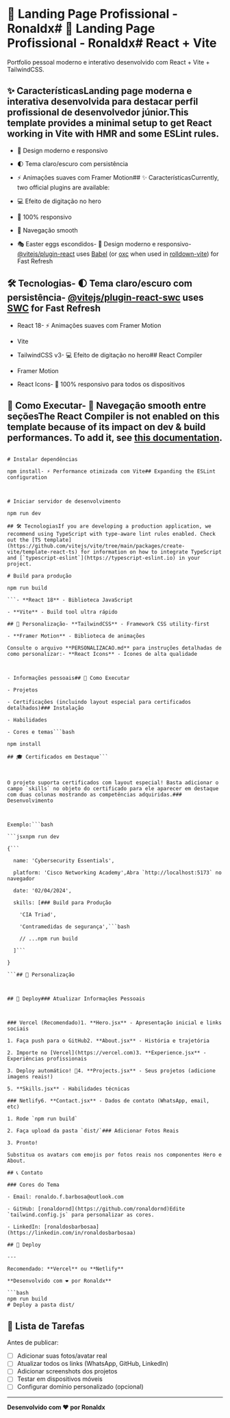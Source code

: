 # 🚀 Landing Page Profissional - Ronaldx# 🚀 Landing Page Profissional - Ronaldx# React + Vite



Portfolio pessoal moderno e interativo desenvolvido com React + Vite + TailwindCSS.



## ✨ CaracterísticasLanding page moderna e interativa desenvolvida para destacar perfil profissional de desenvolvedor júnior.This template provides a minimal setup to get React working in Vite with HMR and some ESLint rules.



- 🎨 Design moderno e responsivo

- 🌓 Tema claro/escuro com persistência

- ⚡ Animações suaves com Framer Motion## ✨ CaracterísticasCurrently, two official plugins are available:

- 💻 Efeito de digitação no hero

- 📱 100% responsivo

- 🎯 Navegação smooth

- 🎭 Easter eggs escondidos- 🎨 Design moderno e responsivo- [@vitejs/plugin-react](https://github.com/vitejs/vite-plugin-react/blob/main/packages/plugin-react) uses [Babel](https://babeljs.io/) (or [oxc](https://oxc.rs) when used in [rolldown-vite](https://vite.dev/guide/rolldown)) for Fast Refresh



## 🛠️ Tecnologias- 🌓 Tema claro/escuro com persistência- [@vitejs/plugin-react-swc](https://github.com/vitejs/vite-plugin-react/blob/main/packages/plugin-react-swc) uses [SWC](https://swc.rs/) for Fast Refresh



- React 18- ⚡ Animações suaves com Framer Motion

- Vite

- TailwindCSS v3- 💻 Efeito de digitação no hero## React Compiler

- Framer Motion

- React Icons- 📱 100% responsivo para todos os dispositivos



## 🚀 Como Executar- 🎯 Navegação smooth entre seçõesThe React Compiler is not enabled on this template because of its impact on dev & build performances. To add it, see [this documentation](https://react.dev/learn/react-compiler/installation).



```bash- 🎭 Easter eggs escondidos

# Instalar dependências

npm install- ⚡ Performance otimizada com Vite## Expanding the ESLint configuration



# Iniciar servidor de desenvolvimento

npm run dev

## 🛠️ TecnologiasIf you are developing a production application, we recommend using TypeScript with type-aware lint rules enabled. Check out the [TS template](https://github.com/vitejs/vite/tree/main/packages/create-vite/template-react-ts) for information on how to integrate TypeScript and [`typescript-eslint`](https://typescript-eslint.io) in your project.

# Build para produção

npm run build

```- **React 18** - Biblioteca JavaScript

- **Vite** - Build tool ultra rápido

## 📝 Personalização- **TailwindCSS** - Framework CSS utility-first

- **Framer Motion** - Biblioteca de animações

Consulte o arquivo **PERSONALIZACAO.md** para instruções detalhadas de como personalizar:- **React Icons** - Ícones de alta qualidade



- Informações pessoais## 🚀 Como Executar

- Projetos

- Certificações (incluindo layout especial para certificados detalhados)### Instalação

- Habilidades

- Cores e temas```bash

npm install

## 🎓 Certificados em Destaque```



O projeto suporta certificados com layout especial! Basta adicionar o campo `skills` no objeto do certificado para ele aparecer em destaque com duas colunas mostrando as competências adquiridas.### Desenvolvimento



Exemplo:```bash

```jsxnpm run dev

{```

  name: 'Cybersecurity Essentials',

  platform: 'Cisco Networking Academy',Abra `http://localhost:5173` no navegador

  date: '02/04/2024',

  skills: [### Build para Produção

    'CIA Triad',

    'Contramedidas de segurança',```bash

    // ...npm run build

  ]```

}

```## 🎨 Personalização



## 📱 Deploy### Atualizar Informações Pessoais



### Vercel (Recomendado)1. **Hero.jsx** - Apresentação inicial e links sociais

1. Faça push para o GitHub2. **About.jsx** - História e trajetória

2. Importe no [Vercel](https://vercel.com)3. **Experience.jsx** - Experiências profissionais

3. Deploy automático! 🎉4. **Projects.jsx** - Seus projetos (adicione imagens reais!)

5. **Skills.jsx** - Habilidades técnicas

### Netlify6. **Contact.jsx** - Dados de contato (WhatsApp, email, etc)

1. Rode `npm run build`

2. Faça upload da pasta `dist/`### Adicionar Fotos Reais

3. Pronto!

Substitua os avatars com emojis por fotos reais nos componentes Hero e About.

## 📞 Contato

### Cores do Tema

- Email: ronaldo.f.barbosa@outlook.com

- GitHub: [ronaldornd](https://github.com/ronaldornd)Edite `tailwind.config.js` para personalizar as cores.

- LinkedIn: [ronaldosbarbosaa](https://linkedin.com/in/ronaldosbarbosaa)

## 📱 Deploy

---

Recomendado: **Vercel** ou **Netlify**

**Desenvolvido com ❤️ por Ronaldx**

```bash
npm run build
# Deploy a pasta dist/
```

## 📝 Lista de Tarefas

Antes de publicar:

- [ ] Adicionar suas fotos/avatar real
- [ ] Atualizar todos os links (WhatsApp, GitHub, LinkedIn)
- [ ] Adicionar screenshots dos projetos
- [ ] Testar em dispositivos móveis
- [ ] Configurar domínio personalizado (opcional)

---

**Desenvolvido com ❤️ por Ronaldx**
